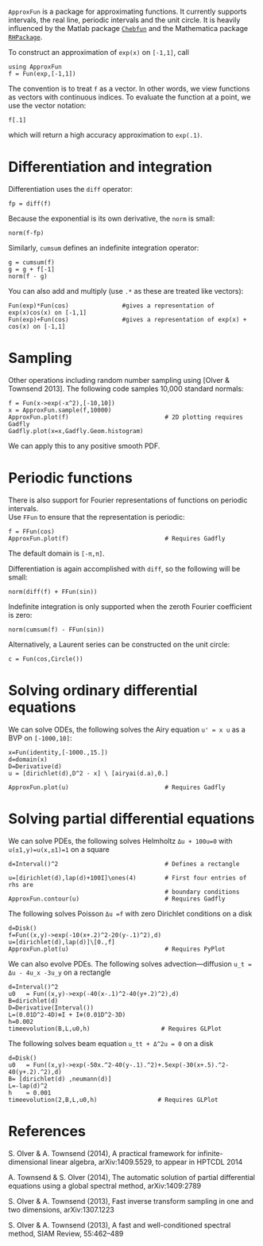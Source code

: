 `ApproxFun` is a package for approximating functions.  It currently supports intervals, the real 
line, periodic intervals and the unit circle.  It is heavily influenced by the Matlab 
package [`Chebfun`](http://www.chebfun.org) and the Mathematica package [`RHPackage`](http://www.maths.usyd.edu.au/u/olver/projects/RHPackage.html).




To construct an approximation of `exp(x)` on `[-1,1]`, call


    using ApproxFun
	f = Fun(exp,[-1,1])
	
The convention is to treat `f` as a vector.  In other words, we view functions as vectors 
with continuous indices.  To evaluate the function at a point, we use the vector notation:

	f[.1]
	
which will return a high accuracy approximation to `exp(.1)`.  


# Differentiation and integration	


Differentiation uses the `diff` operator:

	fp = diff(f)
	
Because the exponential is its own derivative, the `norm` is small:

	norm(f-fp)
	
Similarly, `cumsum` defines an indefinite integration operator:

	g = cumsum(f)
	g = g + f[-1]
	norm(f - g)
	
You can also add and multiply (use `.*` as these are treated like vectors):

	Fun(exp)*Fun(cos)				#gives a representation of exp(x)cos(x) on [-1,1]
	Fun(exp)+Fun(cos)				#gives a representation of exp(x) + cos(x) on [-1,1]	
	
# Sampling	

Other operations including random number sampling using [Olver & Townsend 2013].  The 
following code samples 10,000 standard normals:

	f = Fun(x->exp(-x^2),[-10,10])
	x = ApproxFun.sample(f,10000)
    ApproxFun.plot(f)             				# 2D plotting requires Gadfly
	Gadfly.plot(x=x,Gadfly.Geom.histogram)
	
We can apply this to any positive smooth PDF.  

# Periodic functions

There is also support for Fourier representations of functions on periodic intervals.  
Use `FFun` to ensure that the representation is periodic:

	f = FFun(cos)
	ApproxFun.plot(f)						    # Requires Gadfly

The default domain is `[-π,π]`.  



Differentiation is again accomplished with `diff`, so the following will be small:

	norm(diff(f) + FFun(sin))

Indefinite integration is only supported when the zeroth Fourier coefficient is zero:
	
	norm(cumsum(f) - FFun(sin))	

	
	
Alternatively, a Laurent series can be constructed on the unit circle:

	c = Fun(cos,Circle())
	


# Solving ordinary differential equations


We can solve ODEs, the following solves the Airy equation `u' = x u` as a BVP on `[-1000,10]`:


	x=Fun(identity,[-1000.,15.])
   	d=domain(x)
	D=Derivative(d)
	u = [dirichlet(d),D^2 - x] \ [airyai(d.a),0.]
	
	ApproxFun.plot(u)						    # Requires Gadfly
	
# Solving partial differential equations

We can solve PDEs, the following solves Helmholtz `Δu + 100u=0` with `u(±1,y)=u(x,±1)=1`
on a square


    d=Interval()^2          					# Defines a rectangle
    
    u=[dirichlet(d),lap(d)+100I]\ones(4)		# First four entries of rhs are 
    											# boundary conditions
    ApproxFun.contour(u)						# Requires Gadfly


The following solves Poisson `Δu =f` with zero Dirichlet conditions
on a disk

    d=Disk()
    f=Fun((x,y)->exp(-10(x+.2)^2-20(y-.1)^2),d) 
    u=[dirichlet(d),lap(d)]\[0.,f]
    ApproxFun.plot(u)                           # Requires PyPlot
	
We can also evolve PDEs.  The following solves advection—diffusion 
`u_t = Δu - 4u_x -3u_y` on a rectangle

    d=Interval()^2
    u0   = Fun((x,y)->exp(-40(x-.1)^2-40(y+.2)^2),d)
    B=dirichlet(d)
    D=Derivative(Interval())
    L=(0.01D^2-4D)⊗I + I⊗(0.01D^2-3D)
    h=0.002
    timeevolution(B,L,u0,h)                    # Requires GLPlot

The following solves beam equation `u_tt + Δ^2u = 0`
on a disk


    d=Disk()
    u0   = Fun((x,y)->exp(-50x.^2-40(y-.1).^2)+.5exp(-30(x+.5).^2-40(y+.2).^2),d)
    B= [dirichlet(d) ,neumann(d)]
    L=-lap(d)^2
    h    = 0.001
    timeevolution(2,B,L,u0,h)                 # Requires GLPlot





	
# References

S. Olver & A. Townsend (2014), A practical framework for infinite-dimensional linear algebra, arXiv:1409.5529, to appear in HPTCDL 2014

A. Townsend & S. Olver (2014), The automatic solution of partial differential equations using a global spectral method, arXiv:1409:2789

S. Olver & A. Townsend (2013), Fast inverse transform sampling in one and two dimensions, arXiv:1307.1223

S. Olver & A. Townsend (2013), A fast and well-conditioned spectral method, SIAM Review, 55:462–489
	




